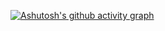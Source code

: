 [![Ashutosh's github activity graph](https://github-readme-activity-graph.vercel.app/graph?username=nishantsinghraghuvanshi&bg_color=ffcfe9&color=9e4c98&line=9e4c98&point=403d3d&area=true&hide_border=true)](https://github.com/ashutosh00710/github-readme-activity-graph)
